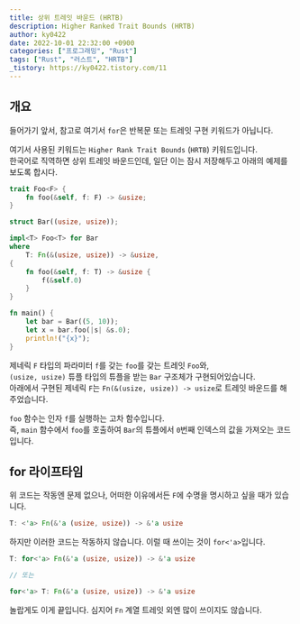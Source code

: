 ```yaml
---
title: 상위 트레잇 바운드 (HRTB)
description: Higher Ranked Trait Bounds (HRTB)
author: ky0422
date: 2022-10-01 22:32:00 +0900
categories: ["프로그래밍", "Rust"]
tags: ["Rust", "러스트", "HRTB"]
_tistory: https://ky0422.tistory.com/11
---
```


## 개요

들어가기 앞서, 참고로 여기서 `for`은 반복문 또는 트레잇 구현 키워드가 아닙니다.

여기서 사용된 키워드는 `Higher Rank Trait Bounds` (`HRTB`) 키워드입니다.  
한국어로 직역하면 상위 트레잇 바운드인데, 일단 이는 잠시 저장해두고 아래의 예제를 보도록 합시다.

```rust
trait Foo<F> {
    fn foo(&self, f: F) -> &usize;
}

struct Bar((usize, usize));

impl<T> Foo<T> for Bar
where
    T: Fn(&(usize, usize)) -> &usize,
{
    fn foo(&self, f: T) -> &usize {
        f(&self.0)
    }
}

fn main() {
    let bar = Bar((5, 10));
    let x = bar.foo(|s| &s.0);
    println!("{x}");
}
```

제네릭 `F` 타입의 파라미터 `f`를 갖는 `foo`를 갖는 트레잇 `Foo`와,  
`(usize, usize)` 튜플 타입의 튜플을 받는 `Bar` 구조체가 구현되어있습니다.  
아래에서 구현된 제네릭 `F`는 `Fn(&(usize, usize)) -> usize`로 트레잇 바운드를 해주었습니다.

`foo` 함수는 인자 `f`를 실행하는 고차 함수입니다.  
즉, `main` 함수에서 `foo`를 호출하여 `Bar`의 튜플에서 `0`번째 인덱스의 값을 가져오는 코드입니다.

## for 라이프타임

위 코드는 작동엔 문제 없으나, 어떠한 이유에서든 `F`에 수명을 명시하고 싶을 때가 있습니다.

```rust
T: <'a> Fn(&'a (usize, usize)) -> &'a usize
```

하지만 이러한 코드는 작동하지 않습니다. 이럴 때 쓰이는 것이 `for<'a>`입니다.

```rust
T: for<'a> Fn(&'a (usize, usize)) -> &'a usize

// 또는

for<'a> T: Fn(&'a (usize, usize)) -> &'a usize
```

놀랍게도 이게 끝입니다. 심지어 `Fn` 계열 트레잇 외엔 많이 쓰이지도 않습니다.
